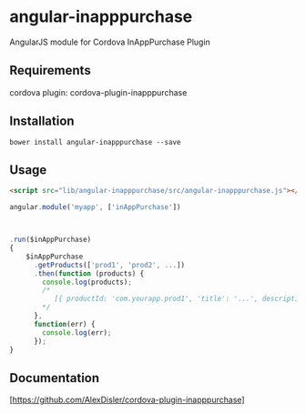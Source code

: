 # angular-inapppurchase
AngularJS module for Cordova InAppPurchase Plugin

## Requirements
cordova plugin: cordova-plugin-inapppurchase

## Installation
```shell
bower install angular-inapppurchase --save
```

## Usage
```html
<script src="lib/angular-inapppurchase/src/angular-inapppurchase.js"></script>
```

```javascript
angular.module('myapp', ['inAppPurchase'])



.run($inAppPurchase)
{
	$inAppPurchase
	  .getProducts(['prod1', 'prod2', ...])
	  .then(function (products) {
	    console.log(products);
	    /*
	       [{ productId: 'com.yourapp.prod1', 'title': '...', description: '...', currency: '...', price: '...' }, ...]
	    */
	  },
	  function(err) {
		console.log(err);
	  });
}

```

## Documentation
[https://github.com/AlexDisler/cordova-plugin-inapppurchase]

